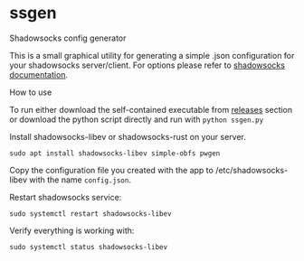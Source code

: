 # ssgen
Shadowsocks config generator

This is a small graphical utility for generating a simple .json configuration for your shadowsocks server/client.
For options please refer to [shadowsocks documentation](https://github.com/shadowsocks/shadowsocks/wiki). 

How to use

To run either download the self-contained executable from [releases](https://github.com/mfat/ssgen/releases) section or download the python script directly and run with 
```python ssgen.py```


Install shadowsocks-libev or shadowsocks-rust on your server.

```sudo apt install shadowsocks-libev simple-obfs pwgen```

Copy the configuration file you created with the app to /etc/shadowsocks-libev with the name ```config.json```.

Restart shadowsocks service:

```sudo systemctl restart shadowsocks-libev```


Verify everything is working with:

```sudo systemctl status shadowsocks-libev```














